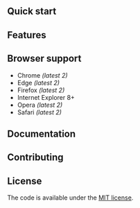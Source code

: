 ## Quick start

## Features


## Browser support

* Chrome *(latest 2)*
* Edge *(latest 2)*
* Firefox *(latest 2)*
* Internet Explorer 8+
* Opera *(latest 2)*
* Safari *(latest 2)*

## Documentation


## Contributing


## License

The code is available under the [MIT license](LICENSE.txt).
